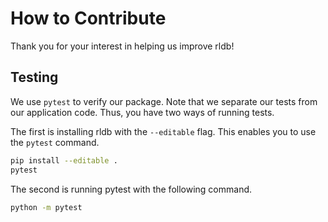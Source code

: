 # How to Contribute

Thank you for your interest in helping us improve rldb!

## Testing

We use `pytest` to verify our package. Note that we separate our tests from our application code. Thus, you have two ways of running tests.

The first is installing rldb with the `--editable` flag. This enables you to use the `pytest` command.

```bash
pip install --editable .
pytest
```

The second is running pytest with the following command.

```bash
python -m pytest
```
